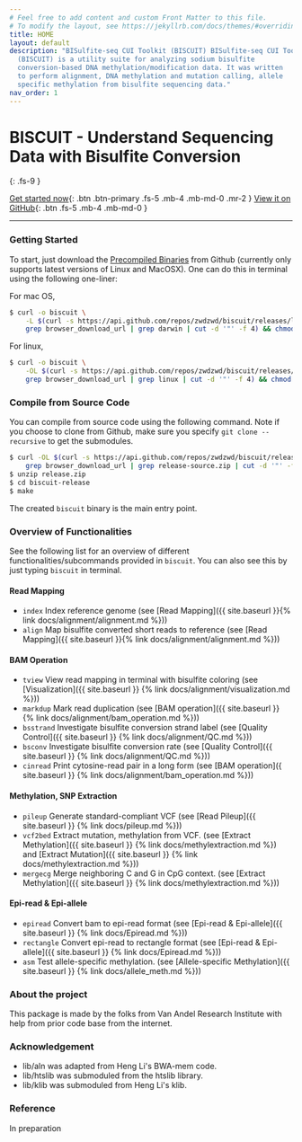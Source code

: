 ```yaml
---
# Feel free to add content and custom Front Matter to this file.
# To modify the layout, see https://jekyllrb.com/docs/themes/#overriding-theme-defaults
title: HOME
layout: default
description: "BISulfite-seq CUI Toolkit (BISCUIT) BISulfite-seq CUI Toolkit
  (BISCUIT) is a utility suite for analyzing sodium bisulfite
  conversion-based DNA methylation/modification data. It was written
  to perform alignment, DNA methylation and mutation calling, allele
  specific methylation from bisulfite sequencing data."
nav_order: 1
---
```


# BISCUIT - Understand Sequencing Data with Bisulfite Conversion
{: .fs-9 }

[Get started now](#getting-started){: .btn .btn-primary .fs-5 .mb-4 .mb-md-0 .mr-2 } [View it on GitHub](https://github.com/huishenlab/biscuit){: .btn .fs-5 .mb-4 .mb-md-0 }

---

### Getting Started

To start, just download the [Precompiled Binaries](https://github.com/zwdzwd/biscuit/releases/latest)
from Github (currently only supports latest versions of Linux and MacOSX).
One can do this in terminal using the following one-liner:

For mac OS,
```bash
$ curl -o biscuit \
    -L $(curl -s https://api.github.com/repos/zwdzwd/biscuit/releases/latest |
    grep browser_download_url | grep darwin | cut -d '"' -f 4) && chmod a+x biscuit
```

For linux,
```bash
$ curl -o biscuit \
    -OL $(curl -s https://api.github.com/repos/zwdzwd/biscuit/releases/latest | 
    grep browser_download_url | grep linux | cut -d '"' -f 4) && chmod a+x biscuit
```

### Compile from Source Code

You can compile from source code using the following command. Note if
you choose to clone from Github, make sure you specify `git clone --recursive`
to get the submodules.

```bash
$ curl -OL $(curl -s https://api.github.com/repos/zwdzwd/biscuit/releases/latest | 
    grep browser_download_url | grep release-source.zip | cut -d '"' -f 4)
$ unzip release.zip
$ cd biscuit-release
$ make
```

The created `biscuit` binary is the main entry point.

### Overview of Functionalities

See the following list for an overview of different
functionalities/subcommands provided in `biscuit`. You can also see
this by just typing `biscuit` in terminal.

#### Read Mapping

  - `index` Index reference genome (see 
    [Read Mapping]({{ site.baseurl }}{% link docs/alignment/alignment.md %}))
  - `align` Map bisulfite converted short reads to reference (see
    [Read Mapping]({{ site.baseurl }}{% link docs/alignment/alignment.md %}))

#### BAM Operation

  - `tview` View read mapping in terminal with bisulfite coloring (see
    [Visualization]({{ site.baseurl }}
    {% link docs/alignment/visualization.md %}))
  - `markdup` Mark read duplication (see [BAM operation]({{ site.baseurl }}
    {% link docs/alignment/bam_operation.md %}))
  - `bsstrand` Investigate bisulfite conversion strand label (see
    [Quality Control]({{ site.baseurl }}
    {% link docs/alignment/QC.md %}))
  - `bsconv` Investigate bisulfite conversion rate (see
    [Quality Control]({{ site.baseurl }}
    {% link docs/alignment/QC.md %}))
  - `cinread` Print cytosine-read pair in a long form (see
    [BAM operation]({ site.baseurl }}
    {% link docs/alignment/bam_operation.md %}))

#### Methylation, SNP Extraction

  - `pileup` Generate standard-compliant VCF (see 
    [Read Pileup]({{ site.baseurl }}
    {% link docs/pileup.md %}))
  - `vcf2bed` Extract mutation, methylation from VCF.
    (see [Extract Methylation]({{ site.baseurl }}
    {% link docs/methylextraction.md %}) and 
    [Extract Mutation]({{ site.baseurl }}
    {% link docs/methylextraction.md %}))
  - `mergecg` Merge neighboring C and G in CpG context.
    (see [Extract Methylation]({{ site.baseurl }}
    {% link docs/methylextraction.md %}))
  
#### Epi-read & Epi-allele

  - `epiread` Convert bam to epi-read format (see
    [Epi-read & Epi-allele]({{ site.baseurl }}
    {% link docs/Epiread.md %}))
  - `rectangle` Convert epi-read to rectangle format (see
    [Epi-read & Epi-allele]({{ site.baseurl }}
    {% link docs/Epiread.md %}))
  - `asm` Test allele-specific methylation. (see
    [Allele-specific Methylation]({{ site.baseurl }}
    {% link docs/allele_meth.md %}))

### About the project

This package is made by the folks from Van Andel Research Institute
with help from prior code base from the internet.

### Acknowledgement

 - lib/aln was adapted from Heng Li's BWA-mem code.
 - lib/htslib was submoduled from the htslib library.
 - lib/klib was submoduled from Heng Li's klib.

### Reference

In preparation
